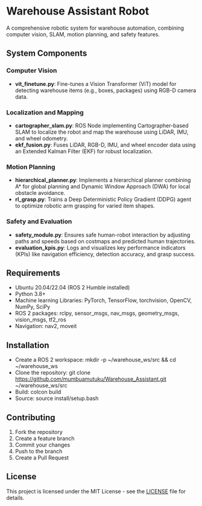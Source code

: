 # Warehouse Assistant Robot

A comprehensive robotic system for warehouse automation, combining computer vision, SLAM, motion planning, and safety features.

## System Components

### Computer Vision
- **vit_finetune.py**: Fine-tunes a Vision Transformer (ViT) model for detecting warehouse items (e.g., boxes, packages) using RGB-D camera data.

### Localization and Mapping
- **cartographer_slam.py**: ROS Node implementing Cartographer-based SLAM to localize the robot and map the warehouse using LiDAR, IMU, and wheel odometry.
- **ekf_fusion.py**: Fuses LiDAR, RGB-D, IMU, and wheel encoder data using an Extended Kalman Filter (EKF) for robust localization.

### Motion Planning
- **hierarchical_planner.py**: Implements a hierarchical planner combining A* for global planning and Dynamic Window Approach (DWA) for local obstacle avoidance.
- **rl_grasp.py**: Trains a Deep Deterministic Policy Gradient (DDPG) agent to optimize robotic arm grasping for varied item shapes.

### Safety and Evaluation
- **safety_module.py**: Ensures safe human-robot interaction by adjusting paths and speeds based on costmaps and predicted human trajectories.
- **evaluation_kpis.py**: Logs and visualizes key performance indicators (KPIs) like navigation efficiency, detection accuracy, and grasp success.

## Requirements
- Ubuntu 20.04/22.04 (ROS 2 Humble installed)
- Python 3.8+
- Machine learning Libraries: PyTorch, TensorFlow, torchvision, OpenCV, NumPy, SciPy
- ROS 2 packages: rclpy, sensor_msgs, nav_msgs, geometry_msgs, vision_msgs, tf2_ros
- Navigation: nav2, moveit

## Installation
- Create a ROS 2 workspace: mkdir -p ~/warehouse_ws/src && cd ~/warehouse_ws
- Clone the repository: git clone https://github.com/mumbuamutuku/Warehouse_Assistant.git ~/warehouse_ws/src
- Build: colcon build
- Source: source install/setup.bash

## Contributing

1. Fork the repository
2. Create a feature branch
3. Commit your changes
4. Push to the branch
5. Create a Pull Request

## License

This project is licensed under the MIT License - see the [LICENSE](LICENSE) file for details.
